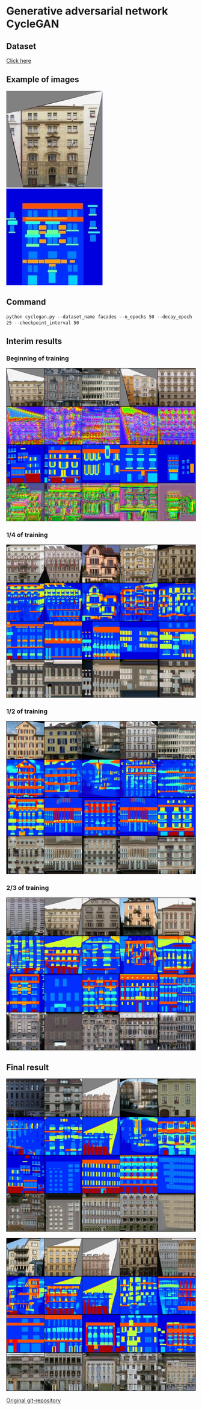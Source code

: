 # Generative adversarial network CycleGAN

## Dataset
[Click here](https://www.kaggle.com/datasets/suyashdamle/cyclegan?select=facades)

## Example of images
<img src="/hw4/implementations/cyclegan/example_A.png" width="256" height="256"/>
<img src="/hw4/implementations/cyclegan/example_B.png" width="256" height="256"/>

## Сommand
```
python cyclegan.py --dataset_name facades --n_epochs 50 --decay_epoch 25 --checkpoint_interval 50
```

## Interim results
### Beginning of training
![0.png](/hw4/implementations/cyclegan/images/facades/0.png)

### 1/4 of training
![5000.png](/hw4/implementations/cyclegan/images/facades/5000.png)

### 1/2 of training
![10000.png](/hw4/implementations/cyclegan/images/facades/10000.png)

### 2/3 of training
![17500.png](/hw4/implementations/cyclegan/images/facades/17500.png)

## Final result
![19800.png](/hw4/implementations/cyclegan/images/facades/19800.png)

![19900.png](/hw4/implementations/cyclegan/images/facades/19900.png)



[Original git-repository](https://github.com/eriklindernoren/PyTorch-GAN/tree/master/implementations/cyclegan)